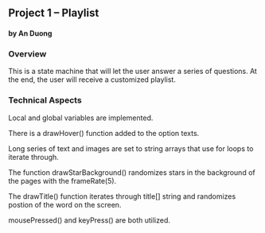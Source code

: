 ## Project 1 – Playlist
#### by An Duong


### Overview
This is a state machine that will let the user answer a series of questions. At the end, the user will receive a customized playlist.


### Technical Aspects
Local and global variables are implemented. 

There is a drawHover() function added to the option texts. 

Long series of text and images are set to string arrays that use for loops to iterate through. 

The function drawStarBackground() randomizes stars in the background of the pages with the frameRate(5). 

The drawTitle() function iterates through title[] string and randomizes postion of the word on the screen. 

mousePressed() and keyPress() are both utilized.
